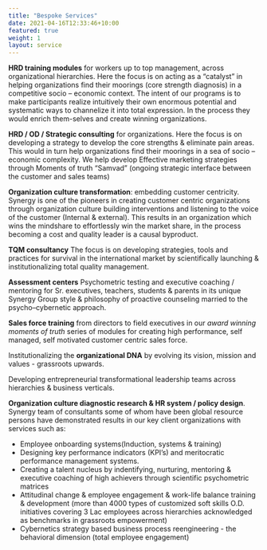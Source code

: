 ```yaml
---
title: "Bespoke Services"
date: 2021-04-16T12:33:46+10:00
featured: true
weight: 1
layout: service
---
```


__HRD training modules__ for workers up to top management, across organizational hierarchies. Here the focus is on acting as a “catalyst” in helping organizations find their moorings (core strength diagnosis) in a competitive socio – economic context. The intent of our programs is to make participants realize intuitively their own enormous potential and systematic ways to channelize it into total expression. In the process they would enrich them-selves and create winning organizations. 

__HRD / OD / Strategic consulting__ for organizations. Here the focus is on developing a strategy to develop the core strengths & eliminate pain areas. This would in turn help organizations find their moorings in a sea of socio – economic complexity. We help develop 
Effective marketing strategies through Moments of truth “Samvad” (ongoing strategic interface between the customer and sales teams)

__Organization culture transformation__: embedding customer centricity. Synergy is one of the pioneers in creating customer centric organizations through organization culture building interventions and listening to the voice of the customer (Internal & external). This results in an organization which wins the mindshare to effortlessly win the market share, in the process becoming a cost and quality leader is a causal byproduct.


__TQM consultancy__ The focus is on developing strategies, tools and practices for survival in the international market by scientifically launching & institutionalizing total quality management.
 
__Assessment centers__ Psychometric testing and executive coaching / mentoring  for Sr. executives, teachers, students & parents in its unique Synergy Group style & philosophy of proactive counseling married to the psycho–cybernetic approach. 

__Sales force training__ from directors to field executives in our _award winning moments of truth_ series of modules for creating high performance, self managed, self motivated customer centric sales force.

Institutionalizing the __organizational DNA__ by evolving its vision, mission and values - grassroots upwards.

Developing entrepreneurial transformational leadership teams across hierarchies & business verticals. 

__Organization culture diagnostic research & HR system / policy design__. Synergy team of consultants some of whom have been global resource persons have demonstrated results in our key client organizations with services such as:

- Employee onboarding systems(Induction, systems & training)  
- Designing key performance indicators (KPI’s) and meritocratic performance management systems. 
- Creating a talent nucleus by indentifying, nurturing,  mentoring & executive coaching of high achievers through scientific psychometric matrices 
- Attitudinal change & employee engagement & work-life balance training & development (more than 4000 types of customized soft skills O.D. initiatives covering 3 Lac employees across hierarchies acknowledged as benchmarks in grassroots empowerment)
- Cybernetics strategy based business process reengineering - the behavioral dimension (total employee engagement) 